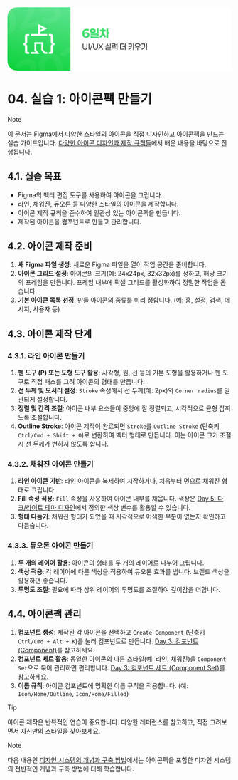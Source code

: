 <img src="./header.png" />

# 04. 실습 1: 아이콘팩 만들기

> [!NOTE]
> 이 문서는 Figma에서 다양한 스타일의 아이콘을 직접 디자인하고 아이콘팩을 만드는 실습 가이드입니다. [다양한 아이콘 디자인과 제작 규칙들](./03-Review-2-Icon-Design-Rules.md)에서 배운 내용을 바탕으로 진행됩니다.

## 4.1. 실습 목표

- Figma의 벡터 편집 도구를 사용하여 아이콘을 그립니다.
- 라인, 채워진, 듀오톤 등 다양한 스타일의 아이콘을 제작합니다.
- 아이콘 제작 규칙을 준수하여 일관성 있는 아이콘팩을 만듭니다.
- 제작된 아이콘을 컴포넌트로 만들고 관리합니다.

## 4.2. 아이콘 제작 준비

1.  **새 Figma 파일 생성**: 새로운 Figma 파일을 열어 작업 공간을 준비합니다.
2.  **아이콘 그리드 설정**: 아이콘의 크기(예: 24x24px, 32x32px)를 정하고, 해당 크기의 프레임을 만듭니다. 프레임 내부에 픽셀 그리드를 활성화하여 정밀한 작업을 돕습니다.
3.  **기본 아이콘 목록 선정**: 만들 아이콘의 종류를 미리 정합니다. (예: 홈, 설정, 검색, 메시지, 사용자 등)

## 4.3. 아이콘 제작 단계

### 4.3.1. 라인 아이콘 만들기

1.  **펜 도구 (P) 또는 도형 도구 활용**: 사각형, 원, 선 등의 기본 도형을 활용하거나 펜 도구로 직접 패스를 그려 아이콘의 형태를 만듭니다.
2.  **선 두께 및 모서리 설정**: `Stroke` 속성에서 선 두께(예: 2px)와 `Corner radius`를 일관되게 설정합니다.
3.  **정렬 및 간격 조절**: 아이콘 내부 요소들이 중앙에 잘 정렬되고, 시각적으로 균형 잡히도록 조절합니다.
4.  **Outline Stroke**: 아이콘 제작이 완료되면 `Stroke`를 `Outline Stroke` (단축키 `Ctrl/Cmd + Shift + O`)로 변환하여 벡터 형태로 만듭니다. 이는 아이콘 크기 조절 시 선 두께가 변하지 않도록 합니다.

### 4.3.2. 채워진 아이콘 만들기

1.  **라인 아이콘 기반**: 라인 아이콘을 복제하여 시작하거나, 처음부터 면으로 채워진 형태로 그립니다.
2.  **Fill 속성 적용**: `Fill` 속성을 사용하여 아이콘 내부를 채웁니다. 색상은 [Day 5: 다크/라이트 테마 디자인](./../day_5/09-Practice-2.md)에서 정의한 색상 변수를 활용할 수 있습니다.
3.  **형태 다듬기**: 채워진 형태가 되었을 때 시각적으로 어색한 부분이 없는지 확인하고 다듬습니다.

### 4.3.3. 듀오톤 아이콘 만들기

1.  **두 개의 레이어 활용**: 아이콘의 형태를 두 개의 레이어로 나누어 그립니다.
2.  **색상 적용**: 각 레이어에 다른 색상을 적용하여 듀오톤 효과를 냅니다. 브랜드 색상을 활용하면 좋습니다.
3.  **투명도 조절**: 필요에 따라 상위 레이어의 투명도를 조절하여 깊이감을 더합니다.

## 4.4. 아이콘팩 관리

1.  **컴포넌트 생성**: 제작된 각 아이콘을 선택하고 `Create Component` (단축키 `Ctrl/Cmd + Alt + K`)를 눌러 컴포넌트로 만듭니다. [Day 3: 컴포넌트 (Component)](./../day_3/10-Component.md)를 참고하세요.
2.  **컴포넌트 세트 활용**: 동일한 아이콘의 다른 스타일(예: 라인, 채워진)을 `Component Set`으로 묶어 관리하면 편리합니다. [Day 3: 컴포넌트 세트 (Component Set)](./../day_3/11-Component-Set.md)를 참고하세요.
3.  **이름 규칙**: 아이콘 컴포넌트에 명확한 이름 규칙을 적용합니다. (예: `Icon/Home/Outline`, `Icon/Home/Filled`)

> [!TIP]
> 아이콘 제작은 반복적인 연습이 중요합니다. 다양한 레퍼런스를 참고하고, 직접 그려보면서 자신만의 스타일을 찾아보세요.

> [!NOTE]
> 다음 내용인 [디자인 시스템의 개념과 구축 방법](./05-Design-System-Concept.md)에서는 아이콘팩을 포함한 디자인 시스템의 전반적인 개념과 구축 방법에 대해 학습합니다.
